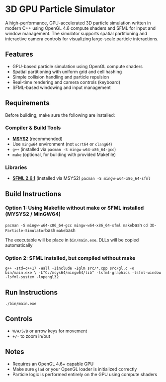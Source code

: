 # 3D GPU Particle Simulator
A high-performance, GPU-accelerated 3D particle simulation written in modern C++ using OpenGL 4.6 compute shaders and SFML for input and window management. 
The simulator supports spatial partitioning and interactive camera controls for visualizing large-scale particle interactions.

## Features
- GPU-based particle simulation using OpenGL compute shaders
- Spatial partitioning with uniform grid and cell hashing
- Simple collision handling and particle repulsion
- Real-time rendering and camera controls (keyboard)
- SFML-based windowing and input management

## Requirements
Before building, make sure the following are installed:

### Compiler & Build Tools
- **[MSYS2](https://www.msys2.org/)** (recommended)
- Use `mingw64` environment (not `ucrt64` or `clang64`)
- `g++` (installed via `pacman -S mingw-w64-x86_64-gcc`)
- `make` (optional, for building with provided Makefile)

### Libraries
- **[SFML 2.6.1](https://www.sfml-dev.org/)** (installed via MSYS2)
```pacman -S mingw-w64-x86_64-sfml```

## Build Instructions
### Option 1: Using Makefile without make or SFML installed (MYSYS2 / MinGW64)
```pacman -S mingw-w64-x86_64-gcc mingw-w64-x86_64-sfml make```bash
```cd 3D-Particle-Simulator```bash
```make```bash

The executable will  be place in `bin/main.exe`. DLLs will be copied automatically

### Option 2: SFML installed, but compiled without make
```g++ -std=c++17 -Wall -Iinclude -Iglm src/*.cpp src/gl.c -o bin/main.exe \ -L"C:/msys64/mingw64/lib" -lsfml-graphics -lsfml-window -lsfml-system -lopengl32```

## Run Instructions
``` ./bin/main.exe ``` 

## Controls
- `W/A/S/D` or arrow keys for movement
- `+/-` to zoom in/out

## Notes
- Requires an OpenGL 4.6+ capable GPU
- Make sure `glad` or your OpenGL loader is initialized correctly
- Particle logic is performed entirely on the GPU using compute shaders
